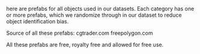 here are prefabs for all objects used in our datasets. Each category has one or more prefabs, which we randomize through in our dataset to reduce object identification bias. 

Source of all these prefabs:
cgtrader.com
freepolygon.com

All these prefabs are free, royalty free and allowed for free use. 